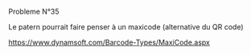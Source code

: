 
Probleme N°35

Le patern pourrait faire penser à un maxicode (alternative du QR code)

https://www.dynamsoft.com/Barcode-Types/MaxiCode.aspx
